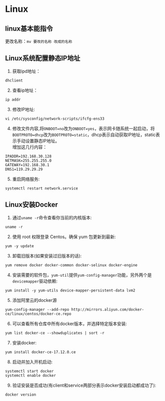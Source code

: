 # Linux
## linux基本能指令
更改名称：`mv 要改的名称 改成的名称`
## Linux系统配置静态IP地址
1. 获取ipd地址：
```
dhclient
```
2. 查看ip地址：
```
ip addr
```
3. 修改IP地址:
```
vi /etc/sysconfig/network-scripts/ifcfg-ens33
```
4. 修改文件内容,将`ONBOOT=no`改为`ONBOOT=yes`，表示网卡随系统一起启动，将`BOOTPROTO=dhcp`改为`BOOTPROTO=static`，dhcp表示自动获取IP地址，static表示手动设置静态IP地址。   
增加这几行内容：
```
IPADDR=192.168.30.128
NETMASK=255.255.255.0
GATEWAY=192.168.30.1
DNS1=119.29.29.29
```
5. 重启网络服务:
```
systemctl restart network.service
```
## Linux安装Docker
1. 通过`uname -r`命令查看你当前的内核版本:
```
uname -r
```
2. 使用 root 权限登录 Centos。确保 yum 包更新到最新:
```
yum -y update
```
3.	卸载旧版本(如果安装过旧版本的话):
```
yum remove docker docker-common docker-selinux docker-engine
```
4. 安装需要的软件包，`yum-util`提供`yum-config-manager`功能，另外两个是`devicemapper`驱动依赖:
```
yum install -y yum-utils device-mapper-persistent-data lvm2
```
5. 添加阿里云的docker源
```
yum-config-manager --add-repo http://mirrors.aliyun.com/docker-ce/linux/centos/docker-ce.repo
```
6.	可以查看所有仓库中所有docker版本，并选择特定版本安装:
```
yum list docker-ce --showduplicates | sort -r
```
7.	安装docker:
```
yum install docker-ce-17.12.0.ce
```
8.	启动并加入开机启动:
```
systemctl start docker
systemctl enable docker
```
9.	验证安装是否成功(有client和service两部分表示docker安装启动都成功了):
```
docker version
```